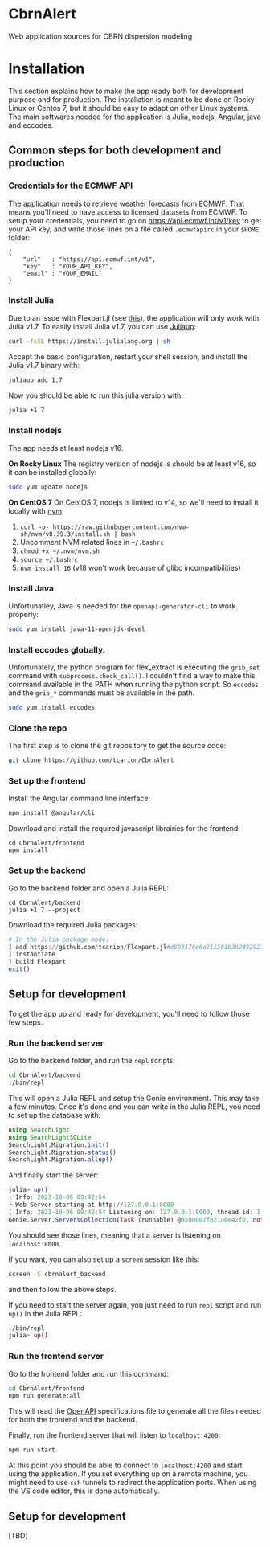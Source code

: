 # CbrnAlert
Web application sources for CBRN dispersion modeling


# Installation
This section explains how to make the app ready both for development purpose and for production. The installation is meant to be done on Rocky Linux or Centos 7, but it should be easy to adapt on other Linux systems. The main softwares needed for the application is Julia, nodejs, Angular, java and eccodes.

## Common steps for both development and production

### Credentials for the ECMWF API
The application needs to retrieve weather forecasts from ECMWF. That means you'll need to have access to licensed datasets from ECMWF. To setup your credentials, you need to go on https://api.ecmwf.int/v1/key to get your API key, and write those lines on a file called `.ecmwfapirc` in your `$HOME` folder:

```
{
    "url"   : "https://api.ecmwf.int/v1",
    "key"   : "YOUR_API_KEY",
    "email" : "YOUR_EMAIL"
}
```

### Install Julia
Due to an issue with Flexpart.jl (see [this](https://github.com/tcarion/Flexpart.jl/issues/9)), the application will only work with Julia v1.7. To easily install Julia v1.7, you can use [Juliaup](https://github.com/JuliaLang/juliaup):

```bash
curl -fsSL https://install.julialang.org | sh
```

Accept the basic configuration, restart your shell session, and install the Julia v1.7 binary with:

```bash
juliaup add 1.7
```

Now you should be able to run this julia version with:

```bash
julia +1.7
```

### Install nodejs
The app needs at least nodejs v16.

**On Rocky Linux**
The registry version of nodejs is should be at least v16, so it can be installed globally:

```bash
sudo yum update nodejs
```

**On CentOS 7**
On CentOS 7, nodejs is limited to v14, so we'll need to install it locally with [nvm](https://github.com/nvm-sh/nvm):


1. `curl -o- https://raw.githubusercontent.com/nvm-sh/nvm/v0.39.3/install.sh | bash`
1. Uncomment NVM related lines in `~/.bashrc`
1. `chmod +x ~/.nvm/nvm.sh`
1. `source ~/.bashrc`
1. `nvm install 16` (v18 won't work because of glibc incompatibilities)

### Install Java
Unfortunatley, Java is needed for the `openapi-generator-cli` to work properly:

```bash
sudo yum install java-11-openjdk-devel
```

### Install eccodes globally.
Unfortunately, the python program for flex_extract is executing the `grib_set` command with `subprocess.check_call()`. I couldn't find a way to make this command available in the PATH when running the python script. So `eccodes` and the `grib_*` commands must be available in the path.

```bash
sudo yum install eccodes
```

### Clone the repo
The first step is to clone the git repository to get the source code:

```bash
git clone https://github.com/tcarion/CbrnAlert
```

### Set up the frontend
Install the Angular command line interface:

```bash
npm install @angular/cli
```

Download and install the required javascript librairies for the frontend:
```
cd CbrnAlert/frontend
npm install
```

### Set up the backend

Go to the backend folder and open a Julia REPL:
```
cd CbrnAlert/backend
julia +1.7 --project
```

Download the required Julia packages:
```julia
# In the Julia package mode:
] add https://github.com/tcarion/Flexpart.jl#d803176a6a211581b302492823033e735597cf2d https://github.com/tcarion/ATP45.jl
] instantiate
] build Flexpart
exit()
```

## Setup for development

To get the app up and ready for development, you'll need to follow those few steps.

### Run the backend server
Go to the backend folder, and run the `repl` scripts:

```bash
cd CbrnAlert/backend
./bin/repl
```

This will open a Julia REPL and setup the Genie environment. This may take a few minutes. Once it's done and you can write in the Julia REPL, you need to set up the database with:

```julia
using SearchLight
using SearchLightSQLite
SearchLight.Migration.init()
SearchLight.Migration.status()
SearchLight.Migration.allup()
```

And finally start the server:
```julia
julia> up()
┌ Info: 2023-10-06 09:42:54 
└ Web Server starting at http://127.0.0.1:8000 
[ Info: 2023-10-06 09:42:54 Listening on: 127.0.0.1:8000, thread id: 1
Genie.Server.ServersCollection(Task (runnable) @0x00007f821a6e42f0, nothing)
```

You should see those lines, meaning that a server is listening on `localhost:8000`.

If you want, you can also set up a `screen` session like this:

```bash
screen -S cbrnalert_backend
```
 
and then follow the above steps.

If you need to start the server again, you just need to run `repl` script and run `up()` in the Julia REPL:

```bash
./bin/repl
julia> up()
```

### Run the frontend server
Go to the frontend folder and run this command:

```bash
cd CbrnAlert/frontend
npm run generate:all
```

This will read the [OpenAPI](https://www.openapis.org/) specifications file to generate all the files needed for both the frontend and the backend.

Finally, run the frontend server that will listen to `localhost:4200`:

```bash
npm run start
```

At this point you should be able to connect to `localhost:4200` and start using the application. If you set everything up on a remote machine, you might need to use `ssh` tunnels to redirect the application ports. When using the VS code editor, this is done automatically.

## Setup for development
[TBD]